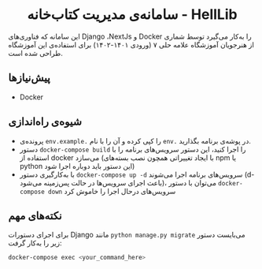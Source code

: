 <h1 align="center">سامانه‌ی مدیریت کتاب‌خانه - HellLib</h1>

این سامانه که فناوری‌های Django ،NextJs و Docker را به‌کار می‌گیرد توسط شماری از هنرجویان آموزشگاه علامه حلی ۷ (ورودی ۱۴۰۱-۱۴۰۲) برای استفاده‌ی این آموزشگاه طراحی شده است.

## پیش‌نیازها
- Docker
## شیوه‌ی راه‌اندازی
- پرونده‌ی `env.example.` را کپی کرده و آن را با نام `env.` در پوشه‌ی برنامه بگذارید.
- دستور `docker-compose build` را اجرا کنید، این دستور سرویس‌های برنامه را با استفاده از docker می‌سازد (با ایجاد تغییراتی همچون نصب بسته‌های npm یا python این دستور باید دوباره اجرا شود)
- با به‌کارگیری دستور ‍‍‍‍‍‍`docker-compose up -d` سرویس‌های برنامه اجرا می‌شوند (d- باعث اجرای سرویس‌ها در حالت پس‌زمینه می‌شود)، می‌توان با دستور `docker-compose down` سرویس‌های درحال اجرا را خاموش کرد

## نکته‌های مهم
برای اجرای دستورات Django مانند `python manage.py migrate` می‌بایست دستور زیر را به‌کار گرفت:
```bash
docker-compose exec <your_command_here>‍‍
```
